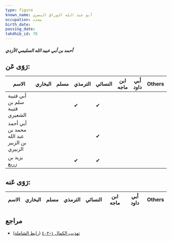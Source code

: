 ```yaml
---
type: figure
known_name: أبو عبد الله الوراق البصري
occupation: محدث
birth_date:
passing_date:
tahdhib_id: 78
---
```

##### أحمد بن أبي عبيد الله السليمي الأزدي

## رَوَى عَن:
| الاسم                                       | البخاري | مسلم | الترمذي | النسائي | ابن ماجه | أبي داود | Others |
| ------------------------------------------- | ------- | ---- | ------- | ------- | -------- | -------- | ------ |
| أبي قتيبة سلم بن قتيبة الشعيري              |         |      | ✔       | ✔       |          |          |        |
| أبي أحمد محمد بن عبد الله بن الزبير الزبيري |         |      |         | ✔       |          |          |        |
| يزيد بن زريع                                |         |      | ✔       | ✔       |          |          |        |
## رَوَى عَنه:
| الاسم | البخاري | مسلم | الترمذي | النسائي | ابن ماجه | أبي داود | Others |
| ----- | ------- | ---- | ------- | ------- | -------- | -------- | ------ |
## مراجع
- [تهذيب الكمال ١-٤٠٢](obsidian://open?vault=Tahdhib-al-Kamal&file=Figures/٧٨-أحمد%20بن%20أبي%20عبيد%20الله%20السليمي%20الأزدي) ([رابط الشاملة](https://shamela.ws/book/3722/401))